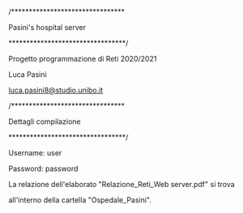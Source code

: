 /********************************

  Pasini's hospital server
  
*********************************/

  Progetto programmazione 
  di Reti 2020/2021

Luca Pasini

luca.pasini8@studio.unibo.it 

/********************************

  Dettagli compilazione
  
*********************************/

Username: user

Password: password

La relazione dell'elaborato "Relazione_Reti_Web server.pdf" si trova 

all'interno della cartella "Ospedale_Pasini".

